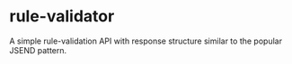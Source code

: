 # rule-validator
A simple rule-validation API with response structure similar to the popular JSEND pattern. 
